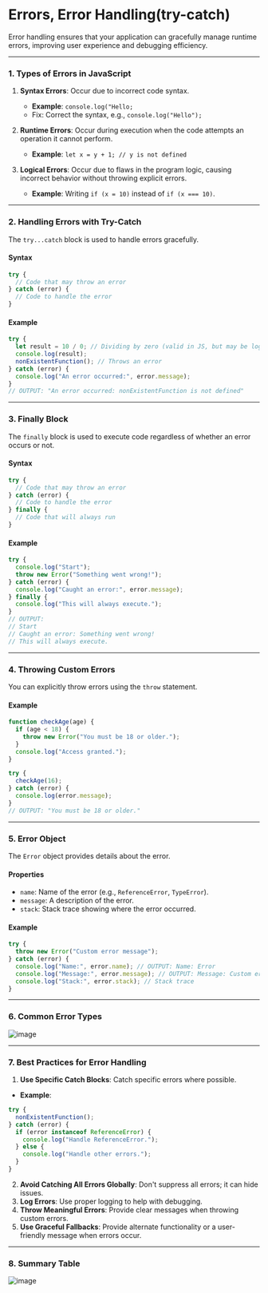 # Errors, Error Handling(try-catch)

Error handling ensures that your application can gracefully manage runtime errors, improving user experience and debugging efficiency.

---

### **1. Types of Errors in JavaScript**

1. **Syntax Errors**: Occur due to incorrect code syntax.

   - **Example**: `console.log("Hello;`
   - Fix: Correct the syntax, e.g., `console.log("Hello");`

2. **Runtime Errors**: Occur during execution when the code attempts an operation it cannot perform.

   - **Example**: `let x = y + 1; // y is not defined`

3. **Logical Errors**: Occur due to flaws in the program logic, causing incorrect behavior without throwing explicit errors.

   - **Example**: Writing `if (x = 10)` instead of `if (x === 10)`.

---

### **2. Handling Errors with Try-Catch**

The `try...catch` block is used to handle errors gracefully.

#### Syntax

```javascript
try {
  // Code that may throw an error
} catch (error) {
  // Code to handle the error
}
```

#### Example

```javascript
try {
  let result = 10 / 0; // Dividing by zero (valid in JS, but may be logical error)
  console.log(result);
  nonExistentFunction(); // Throws an error
} catch (error) {
  console.log("An error occurred:", error.message);
}
// OUTPUT: "An error occurred: nonExistentFunction is not defined"
```

---

### **3. Finally Block**

The `finally` block is used to execute code regardless of whether an error occurs or not.

#### Syntax

```javascript
try {
  // Code that may throw an error
} catch (error) {
  // Code to handle the error
} finally {
  // Code that will always run
}
```

#### Example

```javascript
try {
  console.log("Start");
  throw new Error("Something went wrong!");
} catch (error) {
  console.log("Caught an error:", error.message);
} finally {
  console.log("This will always execute.");
}
// OUTPUT:
// Start
// Caught an error: Something went wrong!
// This will always execute.
```

---

### **4. Throwing Custom Errors**

You can explicitly throw errors using the `throw` statement.

#### Example

```javascript
function checkAge(age) {
  if (age < 18) {
    throw new Error("You must be 18 or older.");
  }
  console.log("Access granted.");
}

try {
  checkAge(16);
} catch (error) {
  console.log(error.message);
}
// OUTPUT: "You must be 18 or older."
```

---

### **5. Error Object**

The `Error` object provides details about the error.

#### Properties

- `name`: Name of the error (e.g., `ReferenceError`, `TypeError`).
- `message`: A description of the error.
- `stack`: Stack trace showing where the error occurred.

#### Example

```javascript
try {
  throw new Error("Custom error message");
} catch (error) {
  console.log("Name:", error.name); // OUTPUT: Name: Error
  console.log("Message:", error.message); // OUTPUT: Message: Custom error message
  console.log("Stack:", error.stack); // Stack trace
}
```

---

### **6. Common Error Types**

![image](https://github.com/user-attachments/assets/6f5ca607-1b0e-49e5-b9b5-0bbaea4c84a0)


---

### **7. Best Practices for Error Handling**

1. **Use Specific Catch Blocks**: Catch specific errors where possible.

- **Example**:

```javascript
try {
  nonExistentFunction();
} catch (error) {
  if (error instanceof ReferenceError) {
    console.log("Handle ReferenceError.");
  } else {
    console.log("Handle other errors.");
  }
}
```

2. **Avoid Catching All Errors Globally**: Don't suppress all errors; it can hide issues.
3. **Log Errors**: Use proper logging to help with debugging.
4. **Throw Meaningful Errors**: Provide clear messages when throwing custom errors.
5. **Use Graceful Fallbacks**: Provide alternate functionality or a user-friendly message when errors occur.

---

### **8. Summary Table**

![image](https://github.com/user-attachments/assets/923b856d-e032-40e1-ba9b-1d8266a38dd8)
